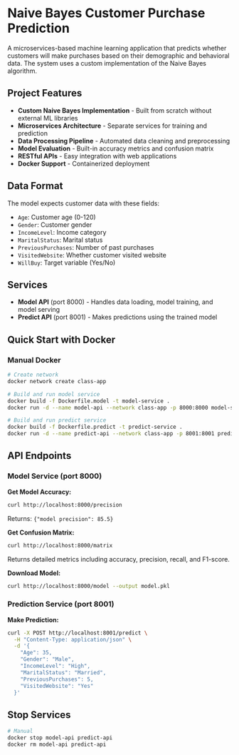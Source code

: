 # Naive Bayes Customer Purchase Prediction

A microservices-based machine learning application that predicts whether customers will make purchases based on their demographic and behavioral data. The system uses a custom implementation of the Naive Bayes algorithm.

## Project Features

- **Custom Naive Bayes Implementation** - Built from scratch without external ML libraries
- **Microservices Architecture** - Separate services for training and prediction
- **Data Processing Pipeline** - Automated data cleaning and preprocessing
- **Model Evaluation** - Built-in accuracy metrics and confusion matrix
- **RESTful APIs** - Easy integration with web applications
- **Docker Support** - Containerized deployment

## Data Format

The model expects customer data with these fields:
- `Age`: Customer age (0-120)
- `Gender`: Customer gender 
- `IncomeLevel`: Income category
- `MaritalStatus`: Marital status
- `PreviousPurchases`: Number of past purchases
- `VisitedWebsite`: Whether customer visited website
- `WillBuy`: Target variable (Yes/No)

## Services

- **Model API** (port 8000) - Handles data loading, model training, and model serving
- **Predict API** (port 8001) - Makes predictions using the trained model

## Quick Start with Docker


### Manual Docker
```bash
# Create network
docker network create class-app

# Build and run model service
docker build -f Dockerfile.model -t model-service .
docker run -d --name model-api --network class-app -p 8000:8000 model-service

# Build and run predict service
docker build -f Dockerfile.predict -t predict-service .
docker run -d --name predict-api --network class-app -p 8001:8001 predict-service
```

## API Endpoints

### Model Service (port 8000)

**Get Model Accuracy:**
```bash
curl http://localhost:8000/precision
```
Returns: `{"model precision": 85.5}`

**Get Confusion Matrix:**
```bash
curl http://localhost:8000/matrix
```
Returns detailed metrics including accuracy, precision, recall, and F1-score.

**Download Model:**
```bash
curl http://localhost:8000/model --output model.pkl
```

### Prediction Service (port 8001)

**Make Prediction:**
```bash
curl -X POST http://localhost:8001/predict \
  -H "Content-Type: application/json" \
  -d '{
    "Age": 35,
    "Gender": "Male",
    "IncomeLevel": "High",
    "MaritalStatus": "Married",
    "PreviousPurchases": 5,
    "VisitedWebsite": "Yes"
  }'
```

## Stop Services

```bash
# Manual
docker stop model-api predict-api
docker rm model-api predict-api
```
